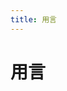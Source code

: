 ```yaml
---
title: 用言
---
```

            
# 用言

<grammer-content sentence="具有词形变化的独立词，包括**动词、形容词**。用言主要用于陈述，可以单独构成谓语，还可修饰体词(连体修饰)或修饰其它用词(连用修饰)。" inline />
